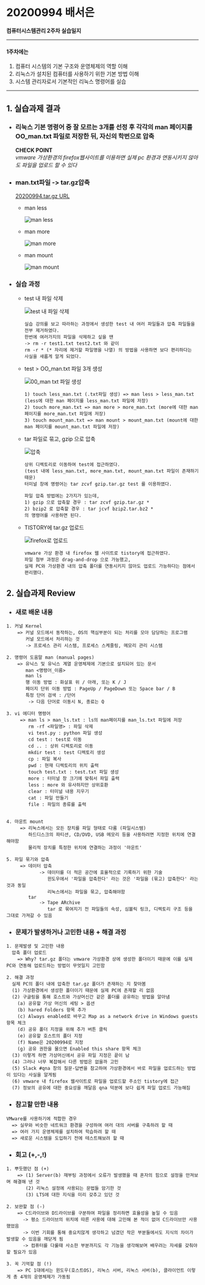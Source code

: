 # 20200994 배서은
**컴퓨터시스템관리 2주차 실습일지**

---
#### 1주차에는 
1. 컴퓨터 시스템의 기본 구조와 운영체제의 역할 이해
2. 리눅스가 설치된 컴퓨터를 사용하기 위한 기본 방법 이해
3. 시스템 관리자로서 기본적인 리눅스 명령어를 실습
---

## 1. 실습과제 결과

* ### **리눅스 기본 명령어 중 잘 모르는 3개를 선정 후 각각의 man 페이지를 OO_man.txt 파일로 저장한 뒤, 자신의 학번으로 압축**
  
  **CHECK POINT** <br>
  *vmware 가상환경의 firefox웹사이트를 이용하면 실제 pc 환경과 연동시키지 않아도 파일을 업로드 할 수 있다*

* ### **man.txt파일 -> tar.gz압축** <br>
    [20200994.tar.gz URL](https://baedevelog.tistory.com/6)

  - man less

    ![man less](https://user-images.githubusercontent.com/77660379/111018670-7f431780-83fd-11eb-87c3-12e49cba1e32.JPG)
  
  - man more
      
    ![man more](https://user-images.githubusercontent.com/77660379/111018706-b9141e00-83fd-11eb-9074-36379f4c51c2.JPG)
  
  - man mount
      
    ![man mount](https://user-images.githubusercontent.com/77660379/111018710-c7fad080-83fd-11eb-9f2a-88cbacf43d7c.JPG)

* ### **실습 과정**
  - test 내 파일 삭제

    ![test 내 파일 삭제](https://user-images.githubusercontent.com/77660379/111018888-296f6f00-83ff-11eb-8363-16113050ea85.JPG)

    ```
    실습 강의를 보고 따라하는 과정에서 생성한 test 내 여러 파일들과 압축 파일들을 전부 제거하였다.
    한번에 여러가지의 파일을 삭제하고 싶을 땐 
    -> rm -r test1.txt test2.txt 와 같이 
    rm -r * (* 자리에 제거할 파일명을 나열) 의 방법을 사용하면 보다 편리하다는 사실을 새롭게 알게 되었다.
    ```
  - test > OO_man.txt 파일 3개 생성

    ![00_man txt 파일 생성](https://user-images.githubusercontent.com/77660379/111018922-59b70d80-83ff-11eb-827f-f2a5b986ad14.JPG)


    ```
    1) touch less_man.txt (.txt파일 생성) => man less > less_man.txt (less에 대한 man 페이지를 less_man.txt 파일에 저장)
    2) touch more_man.txt => man more > more_man.txt (more에 대한 man 페이지를 more_man.txt 파일에 저장)
    3) touch mount_man.txt => man mount > mount_man.txt (mount에 대한 man 페이지를 mount_man.txt 파일에 저장)
    ```
  - tar 파일로 묶고, gzip 으로 압축

    ![압축](https://user-images.githubusercontent.com/77660379/111018936-6c314700-83ff-11eb-8d8a-4ee9af6180e0.JPG)


    ```
    상위 디렉토리로 이동하여 test에 접근하였다.
    (test 내에 less_man.txt, more_man.txt, mount_man.txt 파일이 존재하기 때문)
    터미널 창에 명령어는 tar zcvf gzip.tar.gz test 를 이용하였다.
    
    파일 압축 방법에는 2가지가 있는데,
    1) gzip 으로 압축할 경우 : tar zcvf gzip.tar.gz *
    2) bzip2 로 압축할 경우 : tar jcvf bzip2.tar.bz2 *
    의 명령어를 사용하면 된다.
    ```
  - TISTORY에 tar.gz 업로드

    ![firefox로 업로드](https://user-images.githubusercontent.com/77660379/111018954-7ce1bd00-83ff-11eb-8dbb-19919a4a6f43.JPG)

    ```
    vmware 가상 환경 내 firefox 웹 사이트로 tistory에 접근하였다.
    파일 첨부 과정은 drag-and-drop 으로 가능했고,
    실제 PC와 가상환경 내의 압축 폴더를 연동시키지 않아도 업로드 가능하다는 점에서 편리했다.
    ```

## 2. 실습과제 Review
* ### **새로 배운 내용**
```
1. 커널 Kernel
    => 커널 모드에서 동작하는, OS의 핵심부분이 되는 처리를 모아 담당하는 프로그램
       커널 모드에서 처리하는 것
       -> 프로세스 관리 시스템, 프로세스 스케줄링, 메모리 관리 시스템

2. 명령어 도움말 man (manual pages)
    => 유닉스 및 유닉스 계열 운영체제에 기본으로 설치되어 있는 문서
       man <명령어_이름>
       man ls
       행 이동 방법 : 화살표 위 / 아래, 또는 K / J
       페이지 단위 이동 방법 : PageUp / PageDown 또는 Space bar / B
       특정 단어 검색 : /단어
        -> 다음 단어로 이동시 N, 종료는 Q

3. vi 에디터 명령어
     => man ls > man_ls.txt : ls의 man페이지를 man_ls.txt 파일에 저장
        rm -rf <파일명> : 파일 삭제
        vi test.py : python 파일 생성
        cd test : test로 이동
        cd .. : 상위 디렉토리로 이동
        mkdir test : test 디렉토리 생성
        cp : 파일 복사
        pwd : 현재 디렉토리의 위치 출력
        touch test.txt : test.txt 파일 생성
        more : 터미널 창 크기에 맞춰서 파일 출력
        less : more 와 유사하지만 상위호환
        clear : 터미널 내용 지우기
        cat : 파일 만들기
        file : 파일의 종류를 출력


4. 마운트 mount
     => 리눅스에서는 모든 장치를 파일 형태로 다룸 (파일시스템)
        하드디스크의 파티션, CD/DVD, USB 메모리 등을 사용하려면 지정한 위치에 연결해야함
        물리적 장치를 특정한 위치에 연결하는 과정이 '마운트'

5. 파일 묶기와 압축
     => 데이터 압축
            -> 데이터를 더 적은 공간에 효율적으로 기록하기 위한 기술
               윈도우에서 '파일을 압축한다' 라는 것은 '파일을 (묶고) 압축한다' 라는 것과 동일
               리눅스에서는 파일을 묶고, 압축해야함
        tar
            -> Tape ARchive
               tar 로 묶여지기 전 파일들의 속성, 심볼릭 링크, 디렉토리 구조 등을 그대로 가져갈 수 있음 
```

* ### **문제가 발생하거나 고민한 내용 + 해결 과정**
```
1. 문제발생 및 고민한 내용
  압축 폴더 업로드
    => Why? tar.gz 폴더는 vmware 가상환경 상에 생성한 폴더이기 때문에 이를 실제 PC와 연동해 업로드하는 방법이 무엇일지 고민함

2. 해결 과정
  실제 PC의 폴더 내에 압축한 tar.gz 폴더가 존재하는 지 찾아봄
  (1) 가상환경에서 생성한 폴더이기 때문에 실제 PC에 존재할 리 없음
  (2) 구글링을 통해 호스트와 가상머신간 같은 폴더를 공유하는 방법을 알아냄
    (a) 공유할 가상 머신의 세팅 > 옵션 
    (b) hared Folders 항목 추가
    (c) Always enabled로 바꾸고 Map as a network drive in Windows guests 항목 체크
    (d) 공유 폴더 지정을 위해 추가 버튼 클릭
    (e) 공유할 호스트의 폴더 지정
    (f) Name은 20200994로 지정
    (g) 공유 권한을 물으면 Enabled this share 항목 체크
  (3) 이렇게 하면 가상머신에서 공유 파일 지정은 끝이 남
  (4) 그러나 너무 복잡해서 다른 방법은 없을까 고민
  (5) Slack #qna 창의 질문-답변을 참고하여 가상환경에서 바로 파일을 업로드하는 방법이 있다는 사실을 알게됨
  (6) vmware 내 firefox 웹사이트로 파일을 업로드할 주소인 tistory에 접근
  (7) 정보의 공유에 대한 중요성을 깨달음 qna 덕분에 보다 쉽게 파일 업로드 가능해짐
```

* ### **참고할 만한 내용**
```
VMware를 사용하기에 적합한 경우
  => 실무와 비슷한 네트워크 환경을 구성하여 여러 대의 서버를 구축하려 할 때
  => 여러 가지 운영체제를 설치하여 학습하려 할 때
  => 새로운 시스템을 도입하기 전에 테스트해보려 할 때
```

* ### **회고 (+,-,!)**
```
1. 뿌듯했던 점 (+)
    => (1) Server(b) 재부팅 과정에서 오류가 발생했을 때 혼자의 힘으로 설정을 만져보며 해결해 낸 것
       (2) 리눅스 설정에 사용되는 문법들 암기한 것
       (3) LTS에 대한 지식을 미리 갖추고 있던 것

2. 보완할 점 (-)
    => C드라이브와 D드라이브를 구분하여 파일을 정리하면 효율성을 높일 수 있음
      -> 평소 드라이브의 위치에 따른 사용에 대해 고민해 본 적이 없어 C드라이브만 사용했었음 
      -> 이번 기회를 통해 중요치않게 생각하고 넘겼던 작은 부분들에서도 지식의 차이가 발생할 수 있음을 깨닫게 됨
      -> 컴퓨터를 다룰때 사소한 부분까지도 각 기능을 생각해보며 배우려는 자세를 갖춰야할 필요가 있음

3. 꼭 기억할 점 (!) 
    => PC 1대에서는 윈도우(호스트OS), 리눅스 서버, 리눅스 서버(b), 클라이언트 이렇게 총 4개의 운영체제가 가동됨
```